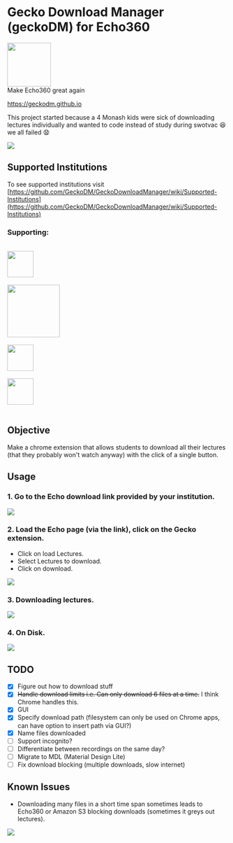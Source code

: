 # Gecko Download Manager (geckoDM) for Echo360
<div>
	<img src="/images/qtpi.png" width="100" >
</div>
Make Echo360 great again

<https://geckodm.github.io>

This project started because a 4 Monash kids were sick of downloading lectures individually and wanted to code instead of study during swotvac :laughing:we all failed :anguished:

[![](https://developer.chrome.com/webstore/images/ChromeWebStore_BadgeWBorder_v2_340x96.png)](https://chrome.google.com/webstore/detail/pgkfjobhhfckamidemkddfnnkknomobe/)

## Supported Institutions
To see supported institutions visit [https://github.com/GeckoDM/GeckoDownloadManager/wiki/Supported-Institutions](https://github.com/GeckoDM/GeckoDownloadManager/wiki/Supported-Institutions)

### Supporting:

<br/>
<div>
<a href="https://monash.edu">
	<img 
		src="https://www.monash.edu/__data/assets/git_bridge/0006/509343/deploy/mysource_files/monash-logo-mono.svg"
		height="60px" />
</a>
</div>
<br/>
<div>
<a href="https://www.unimelb.edu.au/">
	<img 
		src="https://brandhub.unimelb.edu.au/guidelines/logos/04_Logo_Vertical-Housed.jpg"
		height="120px" />
</a>
</div>
<br/>  
<div>
<a href="https://unsw.edu.au/">
	<img 
		src="https://www.unsw.edu.au/sites/default/files/UNSW_0.png"
		height="60px" />
</a>  
</div>
<br/>
<div>
<a href="https://www.ed.ac.uk/">
	<img 
		src="https://www.ed.ac.uk/sites/all/themes/uoe/assets/logo.png"
		height="60px" />
</a>
</div>
<br/>

## Objective

Make a chrome extension that allows students to download all their lectures (that they probably won't watch anyway) with the click of a single button.

## Usage

### 1. Go to the Echo download link provided by your institution.
<img src="/screenshots/screenshot-dl_link.png" >

### 2. Load the Echo page (via the link), click on the Gecko extension.
- Click on load Lectures.
- Select Lectures to download.
- Click on download.

<img src="/screenshots/screenshot-usecase.png" >

### 3. Downloading lectures.
<img src="/screenshots/screenshot-downloading.png" >

### 4. On Disk.
<img src="/screenshots/screenshot-datastore.png" >

## TODO
- [x] Figure out how to download stuff
- [x] ~~Handle download limits i.e. Can only download 6 files at a time.~~ I think Chrome handles this.
- [x] GUI
- [x] Specify download path (filesystem can only be used on Chrome apps, can have option to insert path via GUI?)
- [x] Name files downloaded
- [ ] Support incognito?
- [ ] Differentiate between recordings on the same day?
- [ ] Migrate to MDL (Material Design Lite)
- [ ] Fix download blocking (multiple downloads, slow internet)

## Known Issues
- Downloading many files in a short time span sometimes leads to Echo360 or Amazon S3 blocking downloads (sometimes it greys out lectures).

<img src="/screenshots/screenshot-blocked.png" >

